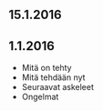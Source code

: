 ## 15.1.2016

## 1.1.2016

  * Mitä on tehty
  * Mitä tehdään nyt 
  * Seuraavat askeleet
  * Ongelmat